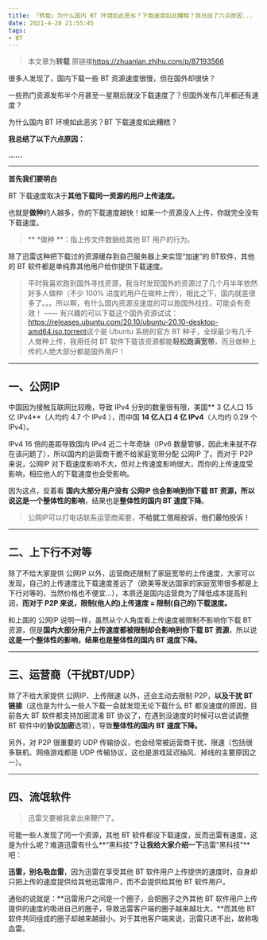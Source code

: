 ```yaml
---
title: 「转载」为什么国内 BT 环境如此恶劣？下载速度如此糟糕？我总结了六点原因...
date: 2021-4-20 21:55:45
tags:
- BT
---
```

> 本文章为**转载**
> 原链接<https://zhuanlan.zhihu.com/p/87193566>

很多人发现了，国内下载一些 BT 资源速度很慢，但在国外却很快？

一些热门资源发布半个月甚至一星期后就没下载速度了？但国外发布几年都还有速度？

为什么国内 BT 环境如此恶劣？BT 下载速度如此糟糕？

**我总结了以下六点原因：**

**......**


- - - 
**首先我们要明白**

BT 下载速度取决于**其他下载同一资源的用户上传速度。**

也就是**做种**的人越多，你的下载速度越快！如果一个资源没人上传，你就完全没有下载速度。

>** *做种 **：指上传文件数据给其他 BT 用户的行为。

除了迅雷这种把下载过的资源缓存到自己服务器上来实现“加速”的 BT软件，其他的 BT 软件都是单纯靠其他用户给你提供下载速度。

> 平时我喜欢跑到国外寻找资源，我当时发现国外的资源过了几个月半年依然好多人做种（不少 100% 进度的用户在做种上传），相比之下，国内就差很多了。。。所以啊，有什么国内资源没速度的可以跑国外找找，可能会有奇效！
——
有兴趣的可以下载这个国外资源试试：<https://releases.ubuntu.com/20.10/ubuntu-20.10-desktop-amd64.iso.torrent>这个是 Ubuntu 系统的官方 BT 种子，全球最少有几千人做种上传，我用任何 BT 软件下载该资源都能**轻松跑满宽带**，而且做种上传的人绝大部分都是国外用户！


- - -
## 一、公网IP

中国因为接触互联网比较晚，导致 IPv4 分到的数量很有限，美国** 3 亿人口 15 亿 IPv4**（人均约 4.7 个 IPv4 ），而中国 **14 亿人口 4 亿 IPv4**（人均约 0.29 个 IPv4）。

IPv4 16 倍的差距导致国内 IPv4 近二十年奇缺（IPv6 数量管够，因此未来就不存在该问题了），所以国内的运营商干脆不给家庭宽带分配 公网IP 了。而对于 P2P 来说，公网IP 对下载速度影响不大，但对上传速度影响很大，而你的上传速度受影响，相应他人的下载速度也会受影响。

因为这点，反着看 **国内大部分用户没有 公网IP 也会影响到你下载 BT 资源，所以说这是一个整体性的影响**，结果也是**整体性的国内 BT 速度下降**。

>公网IP可以打电话联系运营商索要，**不给就工信局投诉，他们最怕投诉！**

- - -

## 二、上下行不对等

除了不给大家提供 公网IP 以外，运营商还限制了家庭宽带的上传速度，大家可以发现，自己的上传速度比下载速度差远了（欧美等发达国家的家庭宽带很多都是上下行对等的，当然价格也不便宜...），本质还是国内运营商为了降低成本提高利润，**而对于 P2P 来说，限制(他人的)上传速度 = 限制(自己的)下载速度。**

和上面的 公网IP 说明一样，虽然从个人角度看上传速度被限制不影响你下载 BT 资源，但是**国内大部分用户上传速度都被限制却会影响到你下载 BT 资源**，所以说**这是一个整体性的影响，结果也是整体性的国内 BT 速度下降。**

- - -
## 三、运营商（干扰BT/UDP）

除了不给大家提供 公网IP、上传限速 以外，还会主动去限制 P2P，**以及干扰 BT 链接**（这也是为什么一些人下载一会就发现无论下载什么 BT 都没速度的原因，目前各大 BT 软件都支持加密混淆 BT 协议了，在遇到没速度的时候可以尝试调整 BT 软件中的**协议加密**选项），导致**整体性的国内 BT 速度下降。**

另外，对 P2P 很重要的 UDP 传输协议，也会经常被运营商干扰、限速（包括很多联机、网络游戏都是 UDP 传输协议，这也是游戏延迟抽风、掉线的主要原因之一）。

- - -
## 四、流氓软件

> 迅雷又要被我拿出来鞭尸了。

可能一些人发现了同一个资源，其他 BT 软件都没下载速度，反而迅雷有速度，这是为什么呢？难道迅雷有什么**“黑科技”**？让我给大家介绍一下**迅雷“黑科技”**吧：

**迅雷，别名吸血雷**，因为迅雷在享受其他 BT 软件用户上传提供的速度时，自身却只把上传的速度提供给其他迅雷用户，而不会提供给其他 BT 软件用户。

通俗的说就是：**迅雷用户之间是一个圈子，会把圈子之外其他 BT 软件用户上传提供的速度的吸进自己的圈子，导致迅雷客户端的圈子越来越壮大，**而其他 BT 软件共同组成的圈子却越来越弱小，对于其他客户端来说，迅雷只进不出，故称吸血雷。